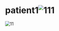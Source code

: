 # patient1![111](https://github.com/aymaneadm/patient1/assets/106682866/afb9f17f-9c2b-4b04-9f1e-b6008cfc52c5)

![11](https://github.com/aymaneadm/patient1/assets/106682866/cd463ca4-fa07-4b30-b80b-a2282d321e99)
